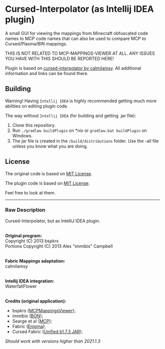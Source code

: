 # Cursed-Interpolator (as Intellij IDEA plugin)

A small GUI for viewing the mappings from Minecraft obfuscated code names to MCP code names that can also be used to compare MCP to Cursed/Plasma/BIN mappings.

THIS IS NOT RELATED TO MCP-MAPPINGS-VIEWER AT ALL. ANY ISSUES YOU HAVE WITH THIS SHOULD BE REPORTED HERE!

Plugin is based on [cursed-interpolator by calmilamsy](https://github.com/calmilamsy/cursed-interpolator). All additional information and links can be found there.

## Building

Warning! Having `Intellij IDEA` is highly recommended getting much more abilities on editing plugin code.

The way without `Intellij IDEA` (for building and getting .jar file):
1. Clone this repository.
2. Run `./gradlew buildPlugin` on *nix or `gradlew.bat buildPlugin` on Windows.
3. The jar file is created in the `/build/distributions` folder. Use the -all file unless you know what you are doing.

## License

The original code is based on [MIT License](https://raw.githubusercontent.com/WaterfallFlower/CursedInterpolatorPlugin/local/LICENSE_ORIGINAL).

The plugin code is based on [MIT License](https://raw.githubusercontent.com/WaterfallFlower/CursedInterpolatorPlugin/local/LICENSE).

Feel free to look at them.

***

### Raw Description

Cursed-Interpolator, but as IntelliJ IDEA plugin.<br/><br/>

**Original program:**<br/>
Copyright (C) 2013 bspkrs<br/>
Portions Copyright (C) 2013 Alex "immibis" Campbell<br/><br/>

**Fabric Mappings adaptation:**<br/>
calmilamsy<br/><br/>

**Intellij IDEA integration:**<br/>
WaterfallFlower<br/><br/>

**Credits (original application):**
- bspkrs (<a href="https://github.com/bspkrs/MCPMappingViewer">MCPMappingsViewer</a>);<br/>
- immibis (<a href="https://github.com/immibis/bearded-octo-nemesis">BON</a>);<br/>
- Searge et al (<a href="http://mcp.ocean-labs.de">MCP</a>);<br/>
- Fabric (<a href="https://fabricmc.net">Enigma</a>);<br/>
- Cursed Fabric (<a href="https://minecraft-cursed-legacy.github.io/">Unified b1.7.3 JAR</a>);<br/>

<em>Should work with versions higher than 2021.1.3<em/>